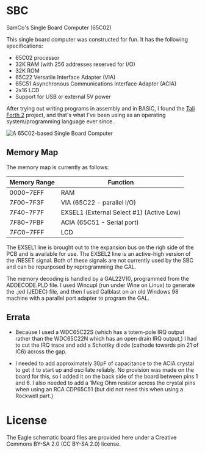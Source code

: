 # SBC
SamCo's Single Board Computer (65C02)

This single board computer was constructed for fun.  It has the
following specifications:

* 65C02 processor
* 32K RAM (with 256 addresses reserved for I/O)
* 32K ROM 
* 65C22 Versatile Interface Adapter (VIA)
* 65C51 Asynchronous Communications Interface Adapter (ACIA)
* 2x16 LCD
* Support for USB or external 5V power

After trying out writing programs in assembly and in BASIC, I found
the [Tali Forth 2](https://github.com/scotws/TaliForth2) project, and
that's what I've been using as an operating system/programming
language ever since.

![A 65C02-based Single Board Computer](https://github.com/SamCoVT/SBC/raw/master/SamCo_SBC.jpg)

## Memory Map

The memory map is currently as follows:

|Memory Range | Function|
|-------------|--------|
|$0000-$7EFF  | RAM|
|$7F00-$7F3F  | VIA (65C22 - parallel I/O)|
|$7F40-$7F7F  | EXSEL1 (External Select #1) (Active Low)|
|$7F80-$7FBF  | ACIA (65C51 - Serial port)|
|$7FC0-$7FFF  | LCD|

The EXSEL1 line is brought out to the expansion bus on the righ
side of the PCB and is available for use.  The EXSEL2 line is an
active-high version of the /RESET signal.  Both of these signals are
not currently used by the SBC and can be repurposed by reprogramming
the GAL.

The memory decoding is handled by a GAL22V10, programmed from the
ADDECODE.PLD file.  I used Wincupl (run under Wine on Linux) to
generate the .jed (JEDEC) file, and then I used Galblast on an old
Windows 98 machine with a parallel port adapter to program the GAL.

## Errata

* Because I used a WDC65C22S (which has a totem-pole IRQ output rather
  than the WDC65C22N which has an open drain IRQ output,) I had to cut
  the IRQ trace and add a Schottky diode (cathode towards pin 21 of
  IC6) across the gap.

* I needed to add approximately 30pF of capacitance to the ACIA
  crystal to get it to start up and oscillate reliably.  No provision
  was made on the board for this, so I added it on the back side of
  the board between pins 1 and 6.  I also needed to add a 1Meg Ohm
  resistor across the crystal pins when using an RCA CDP65C51 (but did
  not need this when using a Rockwell part.)


# License
The Eagle schematic board files are provided here under a Creative
Commons BY-SA 2.0 (CC BY-SA 2.0) license.
